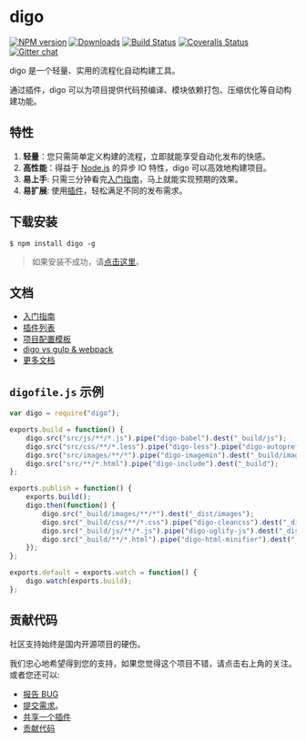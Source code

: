 digo
==============================
[![NPM version][npm-image]][npm-url] [![Downloads][downloads-image]][npm-url] [![Build Status][travis-image]][travis-url] [![Coveralls Status][coveralls-image]][coveralls-url] [![Gitter chat][gitter-image]][gitter-url]

digo 是一个轻量、实用的流程化自动构建工具。

通过插件，digo 可以为项目提供代码预编译、模块依赖打包、压缩优化等自动构建功能。

特性
-------------------------------
1. **轻量**：您只需简单定义构建的流程，立即就能享受自动化发布的快感。
2. **高性能**：得益于 [Node.js](https://nodejs.org/) 的异步 IO 特性，digo 可以高效地构建项目。
3. **易上手**: 只需三分钟看完[入门指南](https://github.com/digojs/digo/wiki/入门指南)，马上就能实现预期的效果。
4. **易扩展**: 使用[插件](https://github.com/digojs/digo-plugins#digo-插件列表)，轻松满足不同的发布需求。

下载安装
-------------------------------
```
$ npm install digo -g
```
> 如果安装不成功，请[点击这里](https://github.com/digojs/digo/wiki/常见问题#安装失败)。

文档
-------------------------------
- [入门指南](https://github.com/digojs/digo/wiki/入门指南)
- [插件列表](https://github.com/digojs/digo-plugins#digo-插件列表)
- [项目配置模板](https://github.com/digojs/digo-digofiles#digo-digofiles)
- [digo vs gulp & webpack](https://github.com/digojs/digo/wiki/工具比较)
- [更多文档](https://github.com/digojs/digo/wiki)

`digofile.js` 示例
-------------------------------
```js
var digo = require("digo");

exports.build = function() {
    digo.src("src/js/**/*.js").pipe("digo-babel").dest("_build/js");
    digo.src("src/css/**/*.less").pipe("digo-less").pipe("digo-autoprefixer").dest("_build/css");
    digo.src("src/images/**/*").pipe("digo-imagemin").dest("_build/images");
    digo.src("src/**/*.html").pipe("digo-include").dest("_build");
};

exports.publish = function() {
    exports.build();
    digo.then(function() {
        digo.src("_build/images/**/*").dest("_dist/images");
        digo.src("_build/css/**/*.css").pipe("digo-cleancss").dest("_dist/css");
        digo.src("_build/js/**/*.js").pipe("digo-uglify-js").dest("_dist/js");
        digo.src("_build/**/*.html").pipe("digo-html-minifier").dest("_dist");
    });
};

exports.default = exports.watch = function() {
    digo.watch(exports.build);
};

```

贡献代码
-------------------------------
社区支持始终是国内开源项目的硬伤。

我们忠心地希望得到您的支持，如果您觉得这个项目不错，请点击右上角的关注。
或者您还可以:
- [报告 BUG](https://github.com/digo/digo/issues/new)
- [提交需求](https://github.com/digo/digo/issues/new)。
- [共享一个插件](https://github.com/digojs/digo/wiki/编写插件#共享你的插件)
- [贡献代码](https://github.com/digojs/digo/wiki/贡献代码)

[npm-url]: https://www.npmjs.com/package/digo
[npm-image]: https://img.shields.io/npm/v/digo.svg
[downloads-image]: https://img.shields.io/npm/dm/digo.svg
[downloads-url]: http://badge.fury.io/js/digo
[travis-url]: https://travis-ci.org/digojs/digo
[travis-image]: https://img.shields.io/travis/digojs/digo.svg
[coveralls-url]: https://coveralls.io/github/digojs/digo
[coveralls-image]: https://img.shields.io/coveralls/digojs/digo/master.svg
[gitter-url]: https://gitter.im/digojs/digo
[gitter-image]: https://img.shields.io/badge/gitter-digo%2Fdigo-brightgreen.svg
